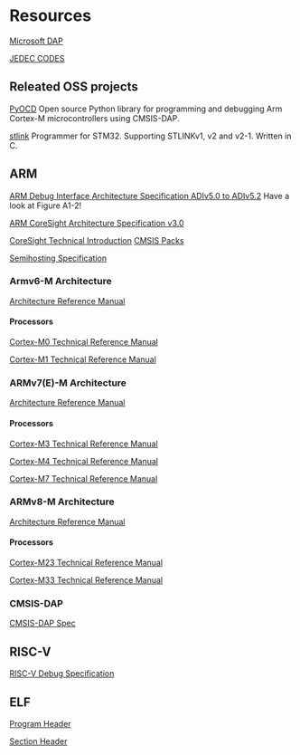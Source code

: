 # Resources

[Microsoft DAP](https://microsoft.github.io/debug-adapter-protocol/overview)

[JEDEC CODES](https://www.jedec.org/system/files/docs/JEP106AY.pdf)


## Releated OSS projects

[PyOCD](https://github.com/mbedmicro/pyOCD) Open source Python library for
programming and debugging Arm Cortex-M microcontrollers using CMSIS-DAP.

[stlink](https://github.com/texane/stlink) Programmer for STM32. Supporting
STLINKv1, v2 and v2-1. Written in C.

## ARM

[ARM Debug Interface Architecture Specification ADIv5.0 to ADIv5.2](https://developer.arm.com/docs/ihi0031/e) Have a look at Figure A1-2!

[ARM CoreSight Architecture Specification v3.0](https://static.docs.arm.com/ihi0029/e/coresight_v3_0_architecture_specification_IHI0029E.pdf)

[CoreSight Technical Introduction](http://infocenter.arm.com/help/topic/com.arm.doc.epm039795/coresight_technical_introduction_EPM_039795.pdf)
[CMSIS Packs](https://developer.arm.com/tools-and-software/embedded/cmsis/cmsis-packs)

[Semihosting Specification](https://github.com/ARM-software/abi-aa/blob/main/semihosting/semihosting.rst)

### Armv6-M Architecture 

[Architecture Reference Manual](https://static.docs.arm.com/ddi0419/d/DDI0419D_armv6m_arm.pdf)

#### Processors

[Cortex-M0 Technical Reference Manual](http://infocenter.arm.com/help/topic/com.arm.doc.ddi0432c/DDI0432C_cortex_m0_r0p0_trm.pdf)

[Cortex-M1 Technical Reference Manual](https://static.docs.arm.com/ddi0413/d/DDI0413D_cortexm1_r1p0_trm.pdf)

### ARMv7(E)-M Architecture

[Architecture Reference Manual](https://static.docs.arm.com/ddi0403/e/DDI0403E_d_armv7m_arm.pdf)

#### Processors
[Cortex-M3 Technical Reference Manual](https://static.docs.arm.com/100165/0201/arm_cortexm3_processor_trm_100165_0201_00_en.pdf)

[Cortex-M4 Technical Reference Manual](https://static.docs.arm.com/100166/0001/arm_cortexm4_processor_trm_100166_0001_00_en.pdf)

[Cortex-M7 Technical Reference Manual](https://static.docs.arm.com/ddi0489/f/DDI0489F_cortex_m7_trm.pdf)

### ARMv8-M Architecture

[Architecture Reference Manual](https://static.docs.arm.com/ddi0553/bf/DDI0553B_f_armv8m_arm.pdf)

#### Processors
[Cortex-M23 Technical Reference Manual](https://static.docs.arm.com/ddi0550/c/cortex_m23_r1p0_technical_reference_manual_DDI0550C_en.pdf)

[Cortex-M33 Technical Reference Manual](https://static.docs.arm.com/100230/0004/cortex_m33_trm_100230_0004_00_en.pdf)

### CMSIS-DAP
[CMSIS-DAP Spec](https://arm-software.github.io/CMSIS_5/DAP/html/index.html)

## RISC-V

[RISC-V Debug Specification](https://github.com/riscv/riscv-debug-spec/blob/release/riscv-debug-release.pdf)


## ELF
[Program Header](https://docs.oracle.com/cd/E19683-01/816-1386/chapter6-83432/index.html)

[Section Header](https://docs.oracle.com/cd/E19683-01/816-1386/6m7qcoblj/index.html)
